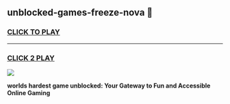 
## unblocked-games-freeze-nova 👋
<h3>
<a href="https://premium.freeplayer.one?title=unblocked-games-freeze-nova&ref=14F">CLICK TO PLAY</a></h3>
<hr>

<h3>
<a href="https://premium.freeplayer.one?title=unblocked-games-freeze-nova&ref=14F">CLICK 2 PLAY</a>
  
</h3>

<a href="https://premium.freeplayer.one?title=unblocked-games-freeze-nova&ref=12F/"><img src="https://clearcache.store/games.png"></a>


**worlds hardest game unblocked: Your Gateway to Fun and Accessible Online Gaming**
